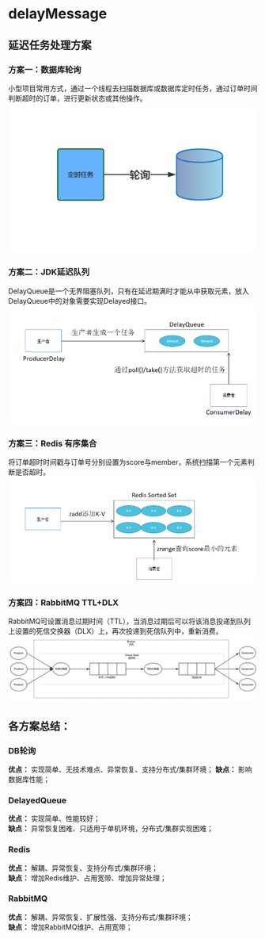 # delayMessage
## 延迟任务处理方案

### 方案一：数据库轮询
小型项目常用方式，通过一个线程去扫描数据库或数据库定时任务，通过订单时间判断超时的订单，进行更新状态或其他操作。
 ![image](https://github.com/xFive555/delayMessage/raw/master/pic/task-db.png)

### 方案二：JDK延迟队列
DelayQueue是一个无界阻塞队列，只有在延迟期满时才能从中获取元素，放入DelayQueue中的对象需要实现Delayed接口。
 ![image](https://github.com/xFive555/delayMessage/raw/master/pic/delayQueue.png)

### 方案三：Redis 有序集合
将订单超时时间戳与订单号分别设置为score与member，系统扫描第一个元素判断是否超时。
 ![image](https://github.com/xFive555/delayMessage/raw/master/pic/redis.png)

### 方案四：RabbitMQ TTL+DLX
RabbitMQ可设置消息过期时间（TTL），当消息过期后可以将该消息投递到队列上设置的死信交换器（DLX）上，再次投递到死信队列中，重新消费。
 ![image](https://github.com/xFive555/delayMessage/raw/master/pic/rabbitMQ.png)

## 各方案总结：
### DB轮询
**优点：**
实现简单、无技术难点、异常恢复、支持分布式/集群环境；
**缺点：**
影响数据库性能；

### DelayedQueue
**优点：**
实现简单、性能较好；  
**缺点：**
异常恢复困难、只适用于单机环境，分布式/集群实现困难；

### Redis
**优点：**
解耦、异常恢复、支持分布式/集群环境；  
**缺点：**
增加Redis维护、占用宽带、增加异常处理；

### RabbitMQ
**优点：**
解耦、异常恢复、扩展性强、支持分布式/集群环境；  
**缺点：**
增加RabbitMQ维护、占用宽带；